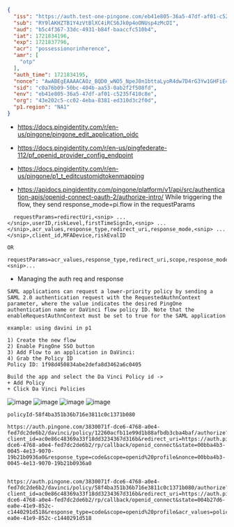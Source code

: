 ```json
{
  "iss": "https://auth.test-one-pingone.com/eb41e805-36a5-47df-af01-c5235f410c8e/as",
  "sub": "RY9lAKHZTB1Y4zVtBlXC4iRCS6Jk0p4oONUsp4zMcDI",
  "aud": "b5c4f367-33dc-4931-b84f-baaccfc510b4",
  "iat": 1721834196,
  "exp": 1721837796,
  "acr": "possessionorinherence",
  "amr": [
    "otp"
  ],
  "auth_time": 1721834195,
  "nonce": "AwABEgEAAAACAOz_BQD0_wNO5_NpeJ0n1bttaLyoR4dw7D4rG3Yw1GHFiE4RXodUUp2BWxhml3qletfSUZ_Kqnwi1qlpLvME2fShiXR2uYQgAA",
  "sid": "c0a76b09-50bc-404b-aa53-0ab2f2f508fd",
  "env": "eb41e805-36a5-47df-af01-c5235f410c8e",
  "org": "43e202c5-cc02-4eba-8381-ed310d3c2f0d",
  "p1.region": "NA1"
}
```

* https://docs.pingidentity.com/r/en-us/pingone/pingone_edit_application_oidc

* https://docs.pingidentity.com/r/en-us/pingfederate-112/pf_openid_provider_config_endpoint
* https://docs.pingidentity.com/r/en-us/pingone/p1_t_editcustomidtokenmapping
* https://apidocs.pingidentity.com/pingone/platform/v1/api/src/authentication-apis/openid-connect-oauth-2/authorize-intro/
While triggering the flow, they send response_mode=pi.flow  in the requestParams
```
  requestParams=redirectUri,<snip> ...</snip>,userID,riskLevel,firstTimeSignIn,<snip> ...</snip>,acr_values,response_type,redirect_uri,response_mode,<snip> ...</snip>,client_id,MFADevice,riskEvalID

OR 

requestParams=acr_values,response_type,redirect_uri,scope,response_mode,<snip>...
```
* Managing the auth req and response
```
SAML applications can request a lower-priority policy by sending a SAML 2.0 authentication request with the RequestedAuthnContext parameter, where the value indicates the desired PingOne authentication name or DaVinci flow policy ID. Note that the enableRequestAuthnContext must be set to true for the SAML application

example: using davini in p1

1) Create the new flow
2) Enable PingOne SSO button
3) Add Flow to an application in DaVinci:
4) Grab the Policy ID
Policy ID: 1f98d450834abe2defa8d3462a6c0405

Build the app and select the Da Vinci Policy id ->
+ Add Policy
+ Click Da Vinci Policies 
```

![image](https://github.com/user-attachments/assets/5ed254f4-930f-45bf-bb98-3ee2f6798840)
![image](https://github.com/user-attachments/assets/321162a6-fffa-4b2b-bcfb-434f1e5956d4)
![image](https://github.com/user-attachments/assets/fd093262-02b5-4e22-b36f-032041d05cb1)
![image](https://github.com/user-attachments/assets/c7202fb2-8383-43db-85b2-8ecd1c642fae)

```
policyId-58f4ba351b36b716e3811c0c1371b080

https://auth.pingone.com/3830071f-dce6-4768-a0e4-fed7dc2de6b2/davinci/policy/12260acfb11e99d1b88afbdb3cba4baf/authorize?client_id=ac0e86c48369a33f18dd3234367d316b&redirect_uri=https://auth.pingone.com/3830071f-dce6-4768-a0e4-fed7dc2de6b2/rp/callback/openid_connect&state=00bba4b3-0045-4e13-9070-19b21b0936a0&response_type=code&scope=openid%20profile&nonce=00bba4b3-0045-4e13-9070-19b21b0936a0


https://auth.pingone.com/3830071f-dce6-4768-a0e4-fed7dc2de6b2/davinci/policy/58f4ba351b36b716e3811c0c1371b080/authorize?client_id=ac0e86c48369a33f18dd3234367d316b&redirect_uri=https://auth.pingone.com/3830071f-dce6-4768-a0e4-fed7dc2de6b2/rp/callback/openid_connect&state=004b27d6-ea0e-41e9-852c-c1440291d518&response_type=code&scope=openid%20profile&acr_values=policyId%2F58f4ba351b36b716e3811c0c1371b080&nonce=004b27d6-ea0e-41e9-852c-c1440291d518
```

